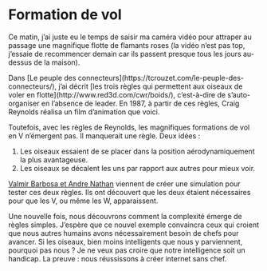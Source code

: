 # Formation de vol

Ce matin, j’ai juste eu le temps de saisir ma caméra vidéo pour attraper au passage une magnifique flotte de flamants roses (la vidéo n’est pas top, j’essaie de recommencer demain car ils passent presque tous les jours au-dessus de la maison).

<div></div>
Dans [Le peuple des connecteurs](https://tcrouzet.com/le-peuple-des-connecteurs/), j’ai décrit [les trois règles qui permettent aux oiseaux de voler en flotte](http://www.red3d.com/cwr/boids/), c’est-à-dire de s’auto-organiser en l’absence de leader. En 1987, à partir de ces règles, Craig Reynolds réalisa un film d’animation que voici.

Toutefois, avec les règles de Reynolds, les magnifiques formations de vol en V n’émergent pas. Il manquerait une règle. Deux idées :

1. Les oiseaux essaient de se placer dans la position aérodynamiquement la plus avantageuse.
2. Les oiseaux se décalent les uns par rapport aux autres pour mieux voir.

[Valmir Barbosa et Andre Nathan](http://www.newscientist.com/channel/life/mg19426005.500-flying-in-vformation-gives-best-view-for-least-effort.html) viennent de créer une simulation pour tester ces deux règles. Ils ont découvert que les deux étaient nécessaires pour que les V, ou même les W, apparaissent.

Une nouvelle fois, nous découvrons comment la complexité émerge de règles simples. J’espère que ce nouvel exemple convaincra ceux qui croient que nous autres humains avons nécessairement besoin de chefs pour avancer. Si les oiseaux, bien moins intelligents que nous y parviennent, pourquoi pas nous ? Je ne veux pas croire que notre intelligence soit un handicap. La preuve : nous réussissons à créer internet sans chef.